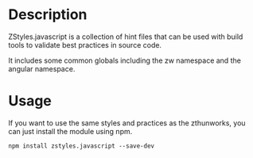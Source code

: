 Description
===
ZStyles.javascript is a collection of hint files that can be used with build tools to validate best practices in source code.  

It includes some common globals including the zw namespace and the angular namespace.  


Usage
===
If you want to use the same styles and practices as the zthunworks, you can just install the module using npm.

```
npm install zstyles.javascript --save-dev
```